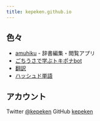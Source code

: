 ```yaml
---
title: kepeken.github.io
---
```


## 色々
- [amuhiku](/amuhiku/) - 辞書編集・閲覧アプリ
- [ごちうさで学ぶトキポナbot](/pilinponapona/)
- [翻訳](/fanva/)
- [ハッシュド単語](/tutci/hashed_tango)

## アカウント
Twitter [@kepeken](https://twitter.com/kepeken)
GitHub [kepeken](https://github.com/kepeken)
